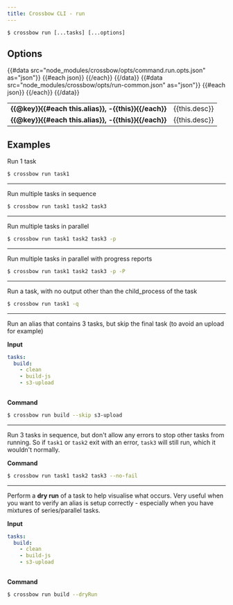 ```yaml
---
title: Crossbow CLI - run
---
```


`$ crossbow run [...tasks] [...options]`

## Options

<table>
{{#data src="node_modules/crossbow/opts/command.run.opts.json" as="json"}}
{{#each json}}
    <tr>
    <td><strong>{{@key}}{{#each this.alias}}, -{{this}}{{/each}}</strong></td>
    <td>
        {{this.desc}}
    </td>
    </tr>
{{/each}}
{{/data}}
{{#data src="node_modules/crossbow/opts/run-common.json" as="json"}}
{{#each json}}
    <tr>
    <td><strong>{{@key}}{{#each this.alias}}, -{{this}}{{/each}}</strong></td>
    <td>
        {{this.desc}}
    </td>
    </tr>
{{/each}}
{{/data}}
</table>

## Examples

Run 1 task 

```bash
$ crossbow run task1
```

--- 
Run multiple tasks in sequence 

```bash
$ crossbow run task1 task2 task3
```

--- 
Run multiple tasks in parallel 

```bash
$ crossbow run task1 task2 task3 -p
```

--- 
Run multiple tasks in parallel with progress reports 

```bash
$ crossbow run task1 task2 task3 -p -P
```

--- 
Run a task, with no output other than the child_process of the task

```bash
$ crossbow run task1 -q
```

--- 

Run an alias that contains 3 tasks, but skip the final task (to avoid an upload for example)

**Input**

```yaml
tasks: 
  build:
    - clean
    - build-js
    - s3-upload
    
```

**Command**
```bash
$ crossbow run build --skip s3-upload
```

---

Run 3 tasks in sequence, but don't allow any errors to stop other tasks from running.
So if `task1` or `task2` exit with an error, `task3` will still run, which it wouldn't normally.

**Command**
```bash
$ crossbow run task1 task2 task3 --no-fail
```

---

Perform a **dry run** of a task to help visualise what occurs. Very useful when you want to verify
 an alias is setup correctly - especially when you have mixtures of series/parallel tasks.

**Input**

```yaml
tasks: 
  build:
    - clean
    - build-js
    - s3-upload
    
```

**Command**
```bash
$ crossbow run build --dryRun
```